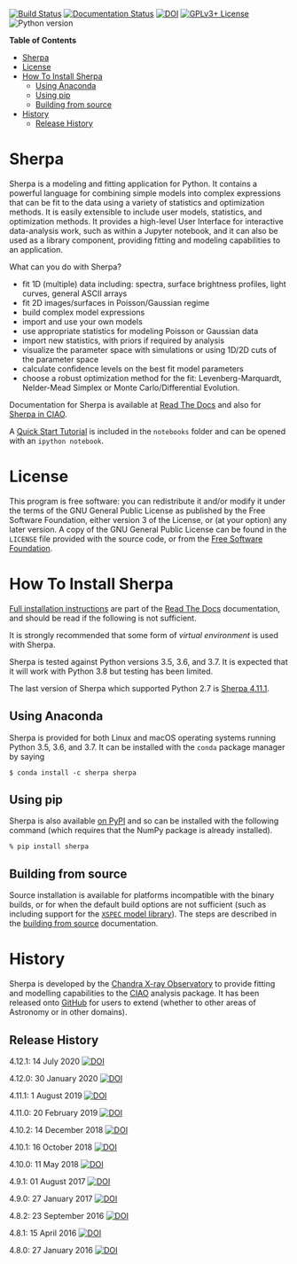 [![Build Status](https://travis-ci.org/sherpa/sherpa.svg?branch=master)](https://travis-ci.org/sherpa/sherpa)
[![Documentation Status](https://readthedocs.org/projects/sherpa/badge/)](https://sherpa.readthedocs.io/)
[![DOI](https://zenodo.org/badge/683/sherpa/sherpa.svg)](https://zenodo.org/badge/latestdoi/683/sherpa/sherpa)
[![GPLv3+ License](https://img.shields.io/badge/license-GPLv3+-blue.svg)](https://www.gnu.org/copyleft/gpl.html)
![Python version](https://img.shields.io/badge/Python-3.5,3.6,3.7-green.svg?style=flat)

<!-- TOC *generated with [DocToc](https://github.com/thlorenz/doctoc)* -->
**Table of Contents**

- [Sherpa](#sherpa)
- [License](#license)
- [How To Install Sherpa](#how-to-install-sherpa)
  - [Using Anaconda](#using-anaconda)
  - [Using pip](#using-pip)
  - [Building from source](#building-from-source)
- [History](#history)
  - [Release History](#release-history)
  
<!-- END doctoc generated TOC please keep comment here to allow auto update -->


Sherpa
======

Sherpa is a modeling and fitting application for Python. It contains a
powerful language for combining simple models into complex expressions
that can be fit to the data using a variety of statistics and
optimization methods.  It is easily extensible to include user models,
statistics, and optimization methods.  It provides a high-level User
Interface for interactive data-analysis work, such as within a
Jupyter notebook, and it can also be used as a library component,
providing fitting and modeling capabilities to an application.

What can you do with Sherpa?

- fit 1D (multiple) data including: spectra, surface brightness profiles, light curves, general ASCII arrays
- fit 2D images/surfaces in Poisson/Gaussian regime
- build complex model expressions
- import and use your own models
- use appropriate statistics for modeling Poisson or Gaussian data
- import new statistics, with priors if required by analysis
- visualize the parameter space with simulations or using 1D/2D cuts of the parameter space
- calculate confidence levels on the best fit model parameters
- choose a robust optimization method for the fit: Levenberg-Marquardt, Nelder-Mead Simplex or Monte Carlo/Differential Evolution.

Documentation for Sherpa is available at
[Read The Docs](https://sherpa.readthedocs.io/)
and also for [Sherpa in CIAO](http://cxc.harvard.edu/sherpa/).

A [Quick Start Tutorial](http://nbviewer.ipython.org/github/sherpa/sherpa/tree/master/notebooks/SherpaQuickStart.ipynb)
is included in the `notebooks` folder and can be opened with an `ipython notebook`.

License
=======

This program is free software: you can redistribute it and/or modify it under
the terms of the GNU General Public License as published by the Free Software
Foundation, either version 3 of the License, or (at your option) any later
version. A copy of the GNU General Public License can be found in the
`LICENSE` file provided with the source code, or from the
[Free Software Foundation](http://www.gnu.org/licenses/).

How To Install Sherpa
=====================

[Full installation instructions](https://sherpa.readthedocs.io/en/latest/install.html)
are part of the [Read The Docs](https://sherpa.readthedocs.io/)
documentation, and should be read if the following is not sufficient.

It is strongly recommended that some form of *virtual environment* is
used with Sherpa.

Sherpa is tested against Python versions 3.5, 3.6, and 3.7. It is
expected that it will work with Python 3.8 but testing has been
limited.

The last version of Sherpa which supported Python 2.7 is
[Sherpa 4.11.1](https://doi.org/10.5281/zenodo.3358134).

Using Anaconda
--------------

Sherpa is provided for both Linux and macOS operating systems running
Python 3.5, 3.6, and 3.7. It can be installed with the `conda`
package manager by saying

    $ conda install -c sherpa sherpa

Using pip
---------

Sherpa is also available
[on PyPI](https://pypi.python.org/pypi/sherpa) and so can be installed
with the following command (which requires that the NumPy package is
already installed).

    % pip install sherpa

Building from source
--------------------

Source installation is available for platforms incompatible with the
binary builds, or for when the default build options are not sufficient
(such as including support for the
[`XSPEC` model library](https://heasarc.gsfc.nasa.gov/xanadu/xspec/)).
The steps are described in the
[building from source](https://sherpa.readthedocs.io/en/latest/install.html#building-from-source)
documentation.

History
=======

Sherpa is developed by the [Chandra X-ray
Observatory](http://chandra.harvard.edu/) to provide fitting and modelling
capabilities to the [CIAO](http://cxc.harvard.edu/ciao/) analysis package. It
has been released onto [GitHub](https://github.com/sherpa/sherpa) for users to
extend (whether to other areas of Astronomy or in other domains).

Release History
---------------

4.12.1: 14 July 2020 [![DOI](https://zenodo.org/badge/DOI/10.5281/zenodo.3944985.svg)](https://doi.org/10.5281/zenodo.3944985) 

4.12.0: 30 January 2020 [![DOI](https://zenodo.org/badge/DOI/10.5281/zenodo.3631574.svg)](https://doi.org/10.5281/zenodo.3631574)

4.11.1: 1 August 2019 [![DOI](https://zenodo.org/badge/DOI/10.5281/zenodo.3358134.svg)](https://doi.org/10.5281/zenodo.3358134)

4.11.0: 20 February 2019 [![DOI](https://zenodo.org/badge/DOI/10.5281/zenodo.2573885.svg)](https://doi.org/10.5281/zenodo.2573885)

4.10.2: 14 December 2018 [![DOI](https://zenodo.org/badge/DOI/10.5281/zenodo.2275738.svg)](https://doi.org/10.5281/zenodo.2275738)

4.10.1: 16 October 2018 [![DOI](https://zenodo.org/badge/DOI/10.5281/zenodo.1463962.svg)](https://doi.org/10.5281/zenodo.1463962)

4.10.0: 11 May 2018 [![DOI](https://zenodo.org/badge/DOI/10.5281/zenodo.1245678.svg)](https://doi.org/10.5281/zenodo.1245678)

4.9.1: 01 August 2017 [![DOI](https://zenodo.org/badge/DOI/10.5281/zenodo.838686.svg)](https://doi.org/10.5281/zenodo.838686)

4.9.0: 27 January 2017 [![DOI](https://zenodo.org/badge/DOI/10.5281/zenodo.260416.svg)](https://doi.org/10.5281/zenodo.260416)

4.8.2: 23 September 2016 [![DOI](https://zenodo.org/badge/DOI/10.5281/zenodo.154744.svg)](https://doi.org/10.5281/zenodo.154744)

4.8.1: 15 April 2016 [![DOI](https://zenodo.org/badge/doi/10.5281/zenodo.49832.svg)](https://doi.org/10.5281/zenodo.49832)

4.8.0: 27 January 2016 [![DOI](https://zenodo.org/badge/doi/10.5281/zenodo.45243.svg)](https://doi.org/10.5281/zenodo.45243)

